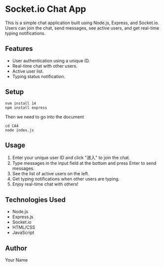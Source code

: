 # Socket.io Chat App

This is a simple chat application built using Node.js, Express, and Socket.io. Users can join the chat, send messages, see active users, and get real-time typing notifications.

## Features

- User authentication using a unique ID.
- Real-time chat with other users.
- Active user list.
- Typing status notification.

## Setup

 ```
nvm install 14
npm install express
``` 
Then we need to go into the document
 ```
cd CA4
node index.js
``` 

## Usage

1. Enter your unique user ID and click "进入" to join the chat.
2. Type messages in the input field at the bottom and press Enter to send messages.
3. See the list of active users on the left.
4. Get typing notifications when other users are typing.
5. Enjoy real-time chat with others!

## Technologies Used

- Node.js
- Express.js
- Socket.io
- HTML/CSS
- JavaScript

## Author

Your Name
